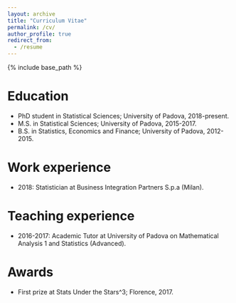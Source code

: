 ```yaml
---
layout: archive
title: "Curriculum Vitae"
permalink: /cv/
author_profile: true
redirect_from:
  - /resume
---
```


{% include base_path %}

Education
======
* PhD student in Statistical Sciences; University of Padova, 2018-present.
* M.S. in Statistical Sciences; University of Padova, 2015-2017.
* B.S. in Statistics, Economics and Finance; University of Padova, 2012-2015.

Work experience
======
* 2018: Statistician at Business Integration Partners S.p.a (Milan).
  
Teaching experience
=======
* 2016-2017: Academic Tutor at University of Padova on Mathematical Analysis 1 and Statistics (Advanced).

Awards
======
* First prize at Stats Under the Stars^3; Florence, 2017.

